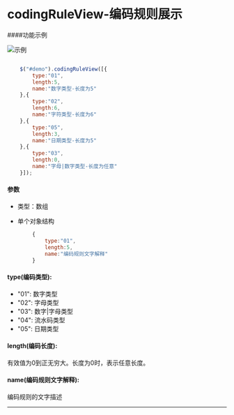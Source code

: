 # codingRuleView-编码规则展示

####功能示例

![示例](https://github.com/huang-qing/codingRuleView/raw/master/codingRuleView-Example.png)

~~~javascript

    $("#demo").codingRuleView([{
        type:"01",
        length:5,
        name:"数字类型-长度为5"
    },{
        type:"02",
        length:6,
        name:"字符类型-长度为6"
    },{
        type:"05",
        length:3,
        name:"日期类型-长度为5"
    },{
        type:"03",
        length:0,
        name:"字母|数字类型-长度为任意"
    }]);

~~~


#### 参数

+   类型：数组

+   单个对象结构

~~~javascript
        {
            type:"01", 
            length:5, 
            name:"编码规则文字解释" 
        }

~~~

#### type(编码类型):

+ "01": 数字类型
+ "02": 字母类型
+ "03": 数字|字母类型
+ "04": 流水码类型
+ "05": 日期类型

#### length(编码长度): 

有效值为0到正无穷大。长度为0时，表示任意长度。

#### name(编码规则文字解释):

编码规则的文字描述


----
